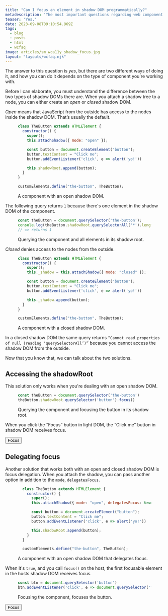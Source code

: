 ```yaml
---
title: "Can I focus an element in shadow DOM programmatically?"
metadescription: 'The most important questions regarding web component accessibility'
teaser: 'Yes.'
date: 2023-09-08T09:10:54.969Z
tags:
  - blog
  - posts
  - html
  - wcfaq
image: articles/sm_wca11y_shadow_focus.jpg
layout: "layouts/wcfaq.njk"
---
```

The answer to this question is _yes_, but there are two different ways of doing it, and how you can do it depends on the type of component you're working with. 

Before I can elaborate, you must understand the difference between the two types of shadow DOMs there are. When you attach a shadow tree to a node, you can either create an _open_ or _closed_ shadow DOM.

*Open* means that JavaScript from the outside has access to the nodes inside the shadow DOM. That’s usually the default.

<figure>

```js
class TheButton extends HTMLElement {
  constructor() {
    super();
    this.attachShadow({ mode: "open" });

    const button = document.createElement("button");
    button.textContent = "Click me";
    button.addEventListener('click', e => alert('yo!'))

    this.shadowRoot.append(button);
  }
}

customElements.define("the-button", TheButton);
```

<figcaption>
A component with an open shadow DOM.
</figcaption>

</figure>


The following query returns `1` because there's one element in the shadow DOM of the component.

<figure>

```js
const theButton = document.querySelector('the-button');
console.log(theButton.shadowRoot.querySelectorAll('*').length)
// => returns 1
```

<figcaption>
Querying the component and all elements in its shadow root.
</figcaption>

</figure>

*Closed* denies access to the nodes from the outside.

<figure>

```js
class TheButton extends HTMLElement {
  constructor() {
    super();
    this._shadow = this.attachShadow({ mode: "closed" });

    const button = document.createElement("button");
    button.textContent = "Click me";
    button.addEventListener('click', e => alert('yo!'))

    this._shadow.append(button);
  }
}

customElements.define("the-button", TheButton);
```

<figcaption>
A component with a closed shadow DOM.
</figcaption>

</figure>

In a closed shadow DOM the same query returns `“Cannot read properties of null (reading ‘querySelectorAll’)”` because you cannot access the shadow DOM from the outside.

Now that you know that, we can talk about the two solutions.

## Accessing the shadowRoot

This solution only works when you're dealing with an open shadow DOM.

<figure>

```js
const theButton = document.querySelector('the-button')
theButton.shadowRoot.querySelector('button').focus()
```

<figcaption>
Querying the component and focusing the button in its shadow root.
</figcaption>

</figure>

When you click the “Focus” button in light DOM, the “Click me” button in shadow DOM receives focus.

<div data-sample="demo">
  <button class="btn1">Focus</button>
  <the-button></the-button>
</div>

<script>
  const btn = document.querySelector('.btn1')
  btn.addEventListener('click', e => document.querySelector('the-button').shadowRoot.querySelector('button').focus())

  class TheButton extends HTMLElement {
    constructor() {
      super();
      this.attachShadow({ mode: "open" });

      const style = document.createElement("style");
      style.textContent = `
        button:focus {
          outline: 4px solid var(--color-blue-dark);
          outline-offset: 2px,
        }
      `
      const button = document.createElement("button");
      button.textContent = "Click me";
      button.addEventListener('click', e => alert('yo!'))

      this.shadowRoot.append(style);
      this.shadowRoot.append(button);
    }
  }

  customElements.define("the-button", TheButton);
</script>

## Delegating focus

Another solution that works both with an open and closed shadow DOM is focus delegation.
When you attach the shadow, you can pass another option in addition to the `mode`, `delegatesFocus`.

<figure>

```js
  class TheButton extends HTMLElement {
    constructor() {
      super();
      this.attachShadow({ mode: "open", delegatesFocus: true  });

      const button = document.createElement("button");
      button.textContent = "Click me";
      button.addEventListener('click', e => alert('yo!'))

      this.shadowRoot.append(button);
    }
  }

  customElements.define("the-button", TheButton);
```

<figcaption>
A component with an open shadow DOM that delegates focus.
</figcaption>

</figure>

When it's `true`, and you call `focus()` on the host, the first focusable element in the hosts shadow DOM receives focus.

<figure>

```js 
const btn = document.querySelector('button')
btn.addEventListener('click', e => document.querySelector('the-button').focus())
```

<figcaption>
Focusing the component, focuses the button.
</figcaption>

</figure>

<div data-sample="demo">
  <button class="btn2">Focus</button>
  <the-button2></the-button2>
</div>

<script>
  
  const btn2 = document.querySelector('.btn2')
  btn2.addEventListener('click', e => document.querySelector('the-button2').focus())

  class TheButton2 extends HTMLElement {
    constructor() {
      super();
      this.attachShadow({ mode: "open", delegatesFocus: true });
  const style = document.createElement("style");
      style.textContent = `
        button:focus {
          outline: 4px solid var(--color-blue-dark);
          outline-offset: 2px,
        }
      `

      const button = document.createElement("button");
      button.textContent = "Click me";
      button.addEventListener('click', e => alert('yo!'))

      this.shadowRoot.append(style);
      this.shadowRoot.append(button);
    }
  }

  customElements.define("the-button2", TheButton2);
</script>

